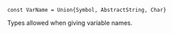 ```
const VarName = Union{Symbol, AbstractString, Char}
```

Types allowed when giving variable names.
